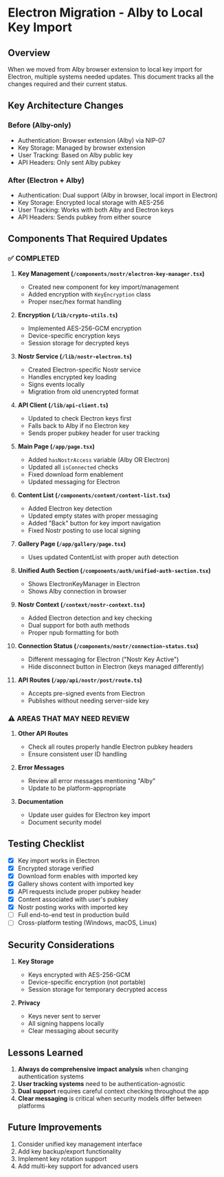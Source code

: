 # Electron Migration - Alby to Local Key Import

## Overview
When we moved from Alby browser extension to local key import for Electron, multiple systems needed updates. This document tracks all the changes required and their current status.

## Key Architecture Changes

### Before (Alby-only)
- Authentication: Browser extension (Alby) via NIP-07
- Key Storage: Managed by browser extension
- User Tracking: Based on Alby public key
- API Headers: Only sent Alby pubkey

### After (Electron + Alby)
- Authentication: Dual support (Alby in browser, local import in Electron)
- Key Storage: Encrypted local storage with AES-256
- User Tracking: Works with both Alby and Electron keys
- API Headers: Sends pubkey from either source

## Components That Required Updates

### ✅ COMPLETED

1. **Key Management (`/components/nostr/electron-key-manager.tsx`)**
   - Created new component for key import/management
   - Added encryption with `KeyEncryption` class
   - Proper nsec/hex format handling

2. **Encryption (`/lib/crypto-utils.ts`)**
   - Implemented AES-256-GCM encryption
   - Device-specific encryption keys
   - Session storage for decrypted keys

3. **Nostr Service (`/lib/nostr-electron.ts`)**
   - Created Electron-specific Nostr service
   - Handles encrypted key loading
   - Signs events locally
   - Migration from old unencrypted format

4. **API Client (`/lib/api-client.ts`)**
   - Updated to check Electron keys first
   - Falls back to Alby if no Electron key
   - Sends proper pubkey header for user tracking

5. **Main Page (`/app/page.tsx`)**
   - Added `hasNostrAccess` variable (Alby OR Electron)
   - Updated all `isConnected` checks
   - Fixed download form enablement
   - Updated messaging for Electron

6. **Content List (`/components/content/content-list.tsx`)**
   - Added Electron key detection
   - Updated empty states with proper messaging
   - Added "Back" button for key import navigation
   - Fixed Nostr posting to use local signing

7. **Gallery Page (`/app/gallery/page.tsx`)**
   - Uses updated ContentList with proper auth detection

8. **Unified Auth Section (`/components/auth/unified-auth-section.tsx`)**
   - Shows ElectronKeyManager in Electron
   - Shows Alby connection in browser

9. **Nostr Context (`/context/nostr-context.tsx`)**
   - Added Electron detection and key checking
   - Dual support for both auth methods
   - Proper npub formatting for both

10. **Connection Status (`/components/nostr/connection-status.tsx`)**
    - Different messaging for Electron ("Nostr Key Active")
    - Hide disconnect button in Electron (keys managed differently)

11. **API Routes (`/app/api/nostr/post/route.ts`)**
    - Accepts pre-signed events from Electron
    - Publishes without needing server-side key

### ⚠️ AREAS THAT MAY NEED REVIEW

1. **Other API Routes**
   - Check all routes properly handle Electron pubkey headers
   - Ensure consistent user ID handling

2. **Error Messages**
   - Review all error messages mentioning "Alby"
   - Update to be platform-appropriate

3. **Documentation**
   - Update user guides for Electron key import
   - Document security model

## Testing Checklist

- [x] Key import works in Electron
- [x] Encrypted storage verified
- [x] Download form enables with imported key
- [x] Gallery shows content with imported key
- [x] API requests include proper pubkey header
- [x] Content associated with user's pubkey
- [x] Nostr posting works with imported key
- [ ] Full end-to-end test in production build
- [ ] Cross-platform testing (Windows, macOS, Linux)

## Security Considerations

1. **Key Storage**
   - Keys encrypted with AES-256-GCM
   - Device-specific encryption (not portable)
   - Session storage for temporary decrypted access

2. **Privacy**
   - Keys never sent to server
   - All signing happens locally
   - Clear messaging about security

## Lessons Learned

1. **Always do comprehensive impact analysis** when changing authentication systems
2. **User tracking systems** need to be authentication-agnostic
3. **Dual support** requires careful context checking throughout the app
4. **Clear messaging** is critical when security models differ between platforms

## Future Improvements

1. Consider unified key management interface
2. Add key backup/export functionality
3. Implement key rotation support
4. Add multi-key support for advanced users